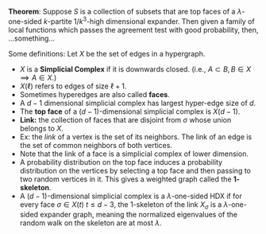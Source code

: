 **Theorem**: Suppose $S$ is a collection of subsets that are top faces of a $\lambda$-one-sided $k$-partite $1/k^3$-high dimensional  expander. 
Then given a family of local functions which passes the agreement test with good probability, then, ...something...

Some definitions: 
Let $X$ be the set of edges in a hypergraph.
- $X$ is a **Simplicial Complex** if it is downwards closed. (i.e., $A\subset B, B\in X \implies A\in X$.)
- $X(\ell)$ refers to edges of size $\ell+1$.
- Sometimes hyperedges are also called **faces**. 
- A $d-1$ dimensional simplicial complex has largest hyper-edge size of $d$. 
- The **top face** of a $(d-1)$-dimensional simplicial complex is $X(d-1)$.
- **Link:** the collection of faces that are disjoint from $\sigma$ whose union belongs to $X$.
- Ex: the *link* of a vertex is the set  of its neighbors. The link of an edge is the set of common neighbors of both vertices. 
- Note that the link of a face is a simplicial complex of lower dimension.
- A probability distribution on the top face induces a probability distribution on the vertices by selecting a top face and then passing to two random vertices in it. This gives a weighted graph called the **$1$-skeleton**.
- A $(d-1)$-dimensional simplicial complex is a $\lambda$-one-sided HDX if for every face $\sigma\in X(t)$  $t\le d-3$, the $1$-skeleton of the link $X_\sigma$ is a $\lambda$-one-sided expander graph, meaning the normalized eigenvalues of the random walk on the skeleton are at most $\lambda$. 

